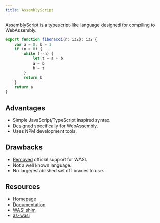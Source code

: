 ```yaml
---
title: AssemblyScript
---
```


[AssemblyScript](https://www.assemblyscript.org/) is a typescript-like language designed for compiling to WebAssembly.

```typescript
export function fibonacci(n: i32): i32 {
    var a = 0, b = 1
    if (n > 0) {
        while (--n) {
            let t = a + b
            a = b
            b = t
        }
        return b
    }
    return a
}
```

## Advantages

 - Simple JavaScript/TypeScript inspired syntax.
 - Designed specifically for WebAssembly.
 - Uses NPM development tools.

## Drawbacks

 - [Removed](https://www.assemblyscript.org/standards-objections.html#wasi-2022-09) official support for WASI.
 - Not a well known language.
 - No large/established set of libraries to use.

## Resources
 - [Homepage](https://www.assemblyscript.org/)
 - [Documentation](https://www.assemblyscript.org/introduction.html)
 - [WASI shim](https://github.com/AssemblyScript/wasi-shim)
 - [as-wasi](https://github.com/jedisct1/as-wasi)

